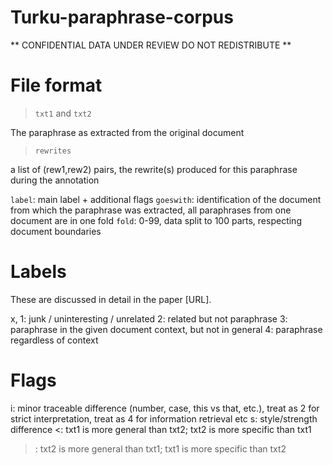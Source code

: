 # Turku-paraphrase-corpus

** CONFIDENTIAL DATA UNDER REVIEW DO NOT REDISTRIBUTE **

# File format

> `txt1` and `txt2`

The paraphrase as extracted from the original document

> `rewrites`

a list of (rew1,rew2) pairs, the rewrite(s) produced for this paraphrase during the annotation

`label`: main label + additional flags
`goeswith`: identification of the document from which the paraphrase was extracted, all paraphrases from one document are in one fold
`fold`: 0-99, data split to 100 parts, respecting document boundaries

# Labels

These are discussed in detail in the paper [URL].

x, 1: junk / uninteresting / unrelated
2: related but not paraphrase
3: paraphrase in the given document context, but not in general
4: paraphrase regardless of context

# Flags

i: minor traceable difference (number, case, this vs that, etc.), treat as 2 for strict interpretation, treat as 4 for information retrieval etc
s: style/strength difference
<: txt1 is more general than txt2; txt2 is more specific than txt1
>: txt2 is more general than txt1; txt1 is more specific than txt2

